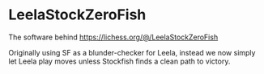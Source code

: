 # LeelaStockZeroFish

The software behind https://lichess.org/@/LeelaStockZeroFish

Originally using SF as a blunder-checker for Leela, instead we now simply let Leela play moves unless Stockfish finds a clean path to victory.

